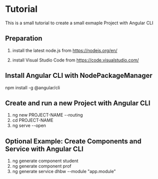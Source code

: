 # Tutorial

This is a small tutorial to create a small exmaple Project with Angular CLI

## Preparation

1. install the latest node.js from https://nodejs.org/en/

2. install Visual Studio Code from https://code.visualstudio.com/

## Install Angular CLI with NodePackageManager

npm install -g @angular/cli

## Create and run a new Project with Angular CLI

1. ng new PROJECT-NAME --routing
2. cd PROJECT-NAME
3. ng serve --open

## Optional Example: Create Components and Service with Angular CLI

1. ng generate component student
2. ng generate component prof
3. ng generate service dhbw --module "app.module"
